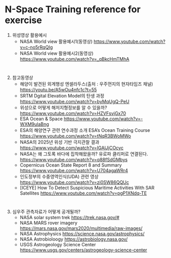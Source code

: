 # N-Space Training reference for exercise

1. 위성영상 활용예시
   - NASA World view 활용예시1(동영상)  https://www.youtube.com/watch?v=c-no5rRqQIg
   - NASA World view 활용예시2(동영상)  https://www.youtube.com/watch?v=_qBkcHmTMhA
#
2. 참고동영상
   - 해양이 발견된 외계행성 엔셀라두스(출처 : 우주먼지의 현자타임즈 채널)    https://youtu.be/A5wOu4nfc1c?t=55
   - SRTM Dgital Elevation Model의 탄생 과정   https://www.youtube.com/watch?v=byMqUgQ-PeU
   - 위성으로 어떻게 해저지형정보를 알 수 있을까?   https://www.youtube.com/watch?v=HZVFsvjGx70
   - ESA Ocean & Space  https://www.youtube.com/watch?v=-WXM9ulaBng
   - ESA의 해양연구 관련 연수과정 소개 ESA’s Ocean Training Course   https://www.youtube.com/watch?v=tNqR3BWoMWo
   - NASA의 2025년 위성 기반 극지관찰 결과   https://www.youtube.com/watch?v=IGAlJjCOcyc
   - NASA는 왜 그토록 바다에 집착해왔을까? 유로파 클리퍼로 연결된다.   https://www.youtube.com/watch?v=q88fSdGMbys   
   - Copernicus Ocean State Report 8 and Summary   https://www.youtube.com/watch?v=U704agaWRr4
   - 인도정부의 수중영역인식(UDA) 관련 영상   https://www.youtube.com/watch?v=zi0SW86QQUc
   - [ICEYE] How To Detect Suspicious Maritime Activities With SAR Satellites  https://www.youtube.com/watch?v=pgP1XNdq-TE
#
3. 심우주 관측자료가 어떻게 공개될까?
   - NASA solar system trek  https://trek.nasa.gov/#
   - NASA MARS rover imagery  https://mars.nasa.gov/mars2020/multimedia/raw-images/
   - NASA Astrophysics   https://science.nasa.gov/astrophysics/ 
   - NASA Astrobioloogy  https://astrobiology.nasa.gov/
   - USGS Astrogeology Science Center   https://www.usgs.gov/centers/astrogeology-science-center 
